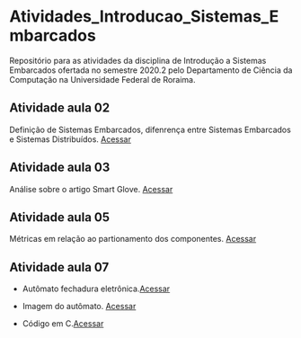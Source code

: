 # Atividades_Introducao_Sistemas_Embarcados

Repositório para as atividades da disciplina de Introdução a Sistemas Embarcados ofertada no semestre 2020.2 pelo Departamento de Ciência da Computação na Universidade Federal de Roraima.

## Atividade aula 02
Definição de Sistemas Embarcados, difenrença entre Sistemas Embarcados e Sistemas Distribuídos.  [Acessar](/atividade_aula_02/atividade_aula_02_1102_leandro_schillreff.pdf)

## Atividade aula 03
Análise sobre o artigo Smart Glove. [Acessar](/atividade_aula_03/atividade_aula_03_1602_leandro_schillreff.pdf)

## Atividade aula 05
Métricas em relação ao partionamento dos componentes. [Acessar](/atividade_aula_05/atividade_aula_05_2502_leandro_schillreff.pdf)

## Atividade aula 07
* Autômato fechadura eletrônica.[Acessar](/atividade_aula_07/atividade_aula_07_0403_leandro_schillreff.pdf)

* Imagem do autômato. [Acessar](/atividade_aula_07/img/fechadura_eletronica.png)

* Código em C.[Acessar](/atividade_aula_07/codigos/fechadura_eletronica.c)
